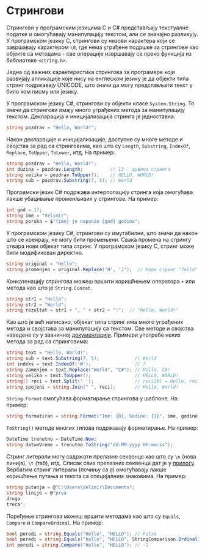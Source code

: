 # Стрингови

Стрингови у програмским језицима C и C# представљају текстуалне податке и
омогућавају манипулацију текстом, али се значајно разликују. У програмском
језику C, стрингови су низови карактера који се завршавају карактером `\0`, где
нема уграђене подршке за стрингове као објекте са методама - све операције
извршавају се преко функција из библиотеке `<string.h>`.

Једна од важних карактеристика стрингова за програмере који развијају
апликације које нису на енглеском језику је да објекти типа стринг подржавају
UNICODE, што значи да могу представљати текст у било ком писму или језику.

У програмском језику C#, стрингови су објекти класе `System.String`. То значи
да стрингови имају много уграђених метода за манипулацију текстом. Декларација
и иницијализација стринга је једноставна:

```cs
string pozdrav = "Hello, World!";
```

Након декларације и иницијализације, доступне су многе методе и својства за рад
са стринговима, као што су `Length`, `Substring`, `IndexOf`, `Replace`,
`ToUpper`, `ToLower`, итд. На пример:

```cs
string pozdrav = "Hello, World!";
int duzina = pozdrav.Length;          // 13 - дужина стринга
string velika = pozdrav.ToUpper();    // HELLO, WORLD!
string sub = pozdrav.Substring(7, 5); // World
```

Програмски језик C# подржава интерполацију стринга која омогућава лакше
убацивање променљивих у стрингове. На пример:

```cs
int god = 17;
string ime = "Velimir";
string poruka = $"{ime} je napunio {god} godina";
```

У програмском језику C#, стрингови су имутабилни, што значи да након што се
креирају, не могу бити промењени. Свака промена на стрингу ствара нови објекат
типа стринг. У програмском језику C, стринг може бити модификован директно.

```cs
string original = "Hello";
string promenjen = original.Replace('H', 'J');  // Нови стринг "Jello"
```

Конкатенацију стрингова можеш вршити коришћењем оператора `+` или метода као
што је `String.Concat`.

```cs
string str1 = "Hello";
string str2 = "World";
string rezultat = str1 + ", " + str2 + "!";  // "Hello, World!"
```

Као што је већ написано, објекат типа стринг има много уграђених метода и
својстава за манипулацију са текстом. Све методе и својства наведене су у
званичној [документацији](https://learn.microsoft.com/en-us/dotnet/api/system.string?view=netframework-4.8).
Примери употребе неких метода за рад са стринговима:

```cs
string text = "Hello, World!";
string sub = text.Substring(7, 5);             // World
int indeks = text.IndexOf('W');                // 7
string zamenjen = text.Replace("World", "C#"); // Hello, C#!
string velika = text.ToUpper();                // HELLO, WORLD!
string[] reci = text.Split(' ');               // reci[0] = Hello, reci[1] = World!
string spojeni = string.Join(" ", reci);       // Hello, World!
```

`String.Format` омогућава форматирање стрингова у шаблоне. На пример:

```cs
string formatiran = string.Format("Ime: {0}, Godine: {1}", ime, godine);
```

`ToString()` методе многих типова подржавају форматирање. На пример:

```cs
DateTime trenutno = DateTime.Now;
string datumVreme = trenutno.ToString("dd-MM-yyyy HH:mm:ss");
```

Стринг литерали могу садржати прелазне секвенце као што су `\n` (нова линија),
`\t` (таб), итд. Списак свих прелазних секвенци дат је у
[прилогу](../7_dodaci/prelazne_sekvence.md). Вербатим стринг литерали (почињу
са `@`) омогућавају лакше коришћење путања и текста са специјалним знаковима.
На пример:

```cs
string putanja = @"C:\Users\Velimir\Documents";
string linije = @"prva
druga
treca";
```

Поређење стрингова можеш вршити методама као што су `Equals`, `Compare` и
`CompareOrdinal`. На пример:

```cs
bool poredi = string.Equals("Hello", "HELLO"); // False
bool poredi = string.Equals("hello", "HELLO", StringComparison.OrdinalIgnoreCase); // True
int poredi = string.Compare("Hello", "HELLO"); // -1
```
